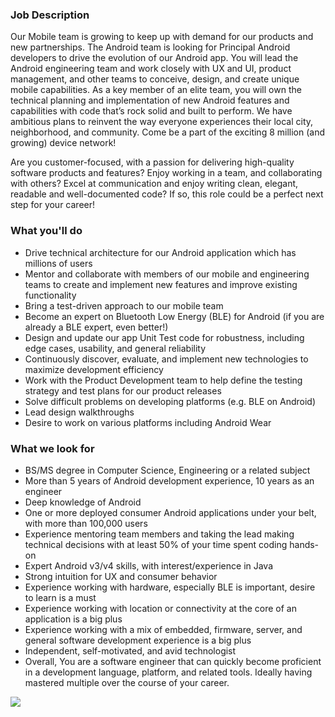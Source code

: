 


### Job Description
Our Mobile team is growing to keep up with demand for our products and new partnerships. The
Android team is looking for Principal Android developers to drive the evolution of our Android app. You will lead the Android engineering team and work closely with UX and UI, product management, and other teams to conceive, design, and create unique mobile capabilities. As a key member of an elite team, you will own the technical planning and implementation of new Android features and capabilities with code that’s rock solid and built to perform. We have ambitious plans to reinvent the way everyone experiences their local city, neighborhood, and community. Come be a part of the exciting 8 million (and growing) device network!

Are you customer-focused, with a passion for delivering high-quality software products and features? Enjoy working in a team, and collaborating with others? Excel at communication and enjoy writing clean, elegant, readable and well-documented code? If so, this role could be a perfect next step for your career!

### What you'll do
+ Drive technical architecture for our Android application which has millions of users
+ Mentor and collaborate with members of our mobile and engineering teams to create and implement new features and improve existing functionality
+ Bring a test-driven approach to our mobile team
+ Become an expert on Bluetooth Low Energy (BLE) for Android (if you are already a BLE expert, even better!)
+ Design and update our app Unit Test code for robustness, including edge cases, usability, and general reliability
+ Continuously discover, evaluate, and implement new technologies to maximize development efficiency
+ Work with the Product Development team to help define the testing strategy and test plans for our product releases
+ Solve difficult problems on developing platforms (e.g. BLE on Android)
+ Lead design walkthroughs
+ Desire to work on various platforms including Android Wear 

### What we look for
+ BS/MS degree in Computer Science, Engineering or a related subject
+ More than 5 years of Android development experience, 10 years as an engineer
+ Deep knowledge of Android
+ One or more deployed consumer Android applications under your belt, with more than 100,000 users
+ Experience mentoring team members and taking the lead making technical decisions with at least 50% of your time spent coding hands-on
+ Expert Android v3/v4 skills, with interest/experience in Java
+ Strong intuition for UX and consumer behavior
+ Experience working with hardware, especially BLE is important, desire to learn is a must
+ Experience working with location or connectivity at the core of an application is a big plus
+ Experience working with a mix of embedded, firmware, server, and general software development experience is a big plus
+ Independent, self-motivated, and avid technologist
+ Overall, You are a software engineer that can quickly become proficient in a development language, platform, and related tools. Ideally having mastered multiple over the course of your career.


[<img src='https://dabuttonfactory.com/button.png?t=Apply&f=Calibri-Bold&ts=24&tc=fff&tshs=1&tshc=000&hp=20&vp=8&c=5&bgt=gradient&bgc=3d85c6&ebgc=073763'>](https://letsrockit.co/users/auth/github?job_id=vglszq-mobile-engineer-principal-android)
